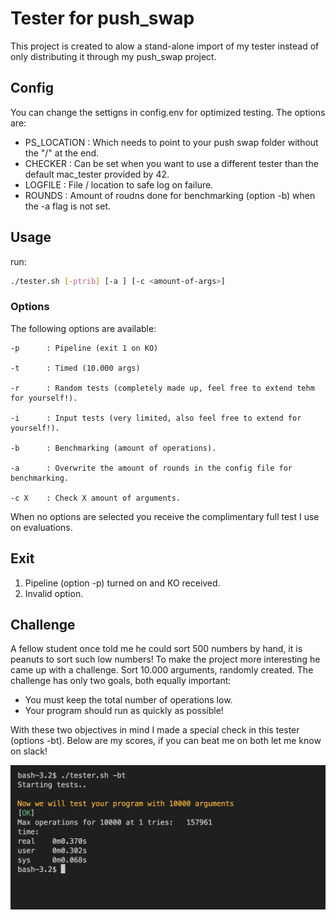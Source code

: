 # Tester for push_swap

This project is created to alow a stand-alone import of my tester instead of only distributing it through my push_swap project.

## Config

You can change the settigns in config.env for optimized testing.
The options are:
 - PS_LOCATION   : Which needs to point to your push swap folder without the "/" at the end.
 - CHECKER       : Can be set when you want to use a different tester than the default mac_tester provided by 42.
 - LOGFILE       : File / location to safe log on failure.
 - ROUNDS        : Amount of roudns done for benchmarking (option -b) when the -a flag is not set.

## Usage

run:
```bash
./tester.sh [-ptrib] [-a ] [-c <amount-of-args>]
```

### Options

The following options are available:

```man
-p      : Pipeline (exit 1 on KO)

-t      : Timed (10.000 args)

-r      : Random tests (completely made up, feel free to extend tehm for yourself!).

-i      : Input tests (very limited, also feel free to extend for yourself!).

-b      : Benchmarking (amount of operations).

-a      : Overwrite the amount of rounds in the config file for benchmarking.

-c X    : Check X amount of arguments.
```

When no options are selected you receive the complimentary full test I use on evaluations.

## Exit
1. Pipeline (option -p) turned on and KO received.
2. Invalid option.

## Challenge

A fellow student once told me he could sort 500 numbers by hand, it is peanuts to sort such low numbers!
To make the project more interesting he came up with a challenge.
Sort 10.000 arguments, randomly created. The challenge has only two goals, both equally important:
 - You must keep the total number of operations low.
 - Your program should run as quickly as possible!

With these two objectives in mind I made a special check in this tester (options -bt).
Below are my scores, if you can beat me on both let me know on slack!

![Timed run](images/timed_example.png)
